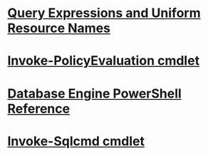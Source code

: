# [Query Expressions and Uniform Resource Names](query-expressions-and-uniform-resource-names.md)
# [Invoke-PolicyEvaluation cmdlet](invoke-policyevaluation-cmdlet.md)
# [Database Engine PowerShell Reference](database-engine-powershell-reference.md)
# [Invoke-Sqlcmd cmdlet](invoke-sqlcmd-cmdlet.md)
